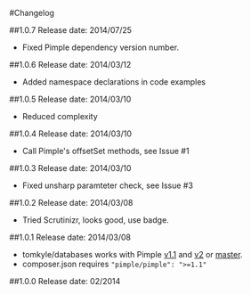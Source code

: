 #Changelog

##1.0.7
Release date: 2014/07/25
- Fixed Pimple dependency version number.

##1.0.6
Release date: 2014/03/12

- Added namespace declarations in code examples


##1.0.5
Release date: 2014/03/10

- Reduced complexity


##1.0.4
Release date: 2014/03/10

- Call Pimple's offsetSet methods, see Issue #1


##1.0.3
Release date: 2014/03/10

- Fixed unsharp paramteter check, see Issue #3


##1.0.2
Release date: 2014/03/08

- Tried Scrutinizr, looks good, use badge.


##1.0.1
Release date: 2014/03/08

- tomkyle/databases works with Pimple [v1.1](https://github.com/fabpot/Pimple/tree/1.1) and [v2](https://github.com/fabpot/Pimple/tree/v2.0.0) or [master](https://github.com/fabpot/Pimple/tree/master). 
- composer.json requires `"pimple/pimple": ">=1.1"`

##1.0.0
Release date: 02/2014
